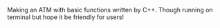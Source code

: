Making an ATM with basic functions written by C++.
Though running on terminal but hope it be friendly for users!
